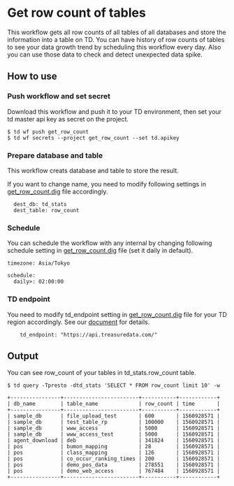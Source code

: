 # Get row count of tables
This workflow gets all row counts of all tables of all databases and store the information into a table on TD. You can have history of row counts of tables to see your data growth trend by scheduling this workflow every day. Also you can use those data to check and detect unexpected data spike.

## How to use
### Push workflow and set secret
Download this workflow and push it to your TD environment, then set your td master api key as secret on the project.
```
$ td wf push get_row_count
$ td wf secrets --project get_row_count --set td.apikey
```

### Prepare database and table
This workflow creats database and table to store the result.

If you want to change name, you need to modify following settings in [get_row_count.dig](get_row_count.dig) file accordingly.
```
  dest_db: td_stats
  dest_table: row_count
```

### Schedule
You can schedule the workflow with any internal by changing following schedule setting in [get_row_count.dig](get_row_count.dig) file (set it daily in default).
```
timezone: Asia/Tokyo

schedule:
  daily>: 02:00:00
```

### TD endpoint
You need to modify td_endpoint setting in [get_row_count.dig](get_row_count.dig) file for your TD region accordingly. See our [document](https://support.treasuredata.com/hc/en-us/articles/360001474288-Sites-and-Endpoints#Endpoints) for details.
```
    td_endpoint: "https://api.treasuredata.com/"
```

## Output
You can see row_count of your tables in td_stats.row_count table.
```
$ td query -Tpresto -dtd_stats 'SELECT * FROM row_count limit 10' -w

+----------------+------------------------+-----------+------------+
| db_name        | table_name             | row_count | time       |
+----------------+------------------------+-----------+------------+
| sample_db      | file_upload_test       | 600       | 1560928571 |
| sample_db      | test_table_rp          | 100000    | 1560928571 |
| sample_db      | www_access             | 5000      | 1560928571 |
| sample_db      | www_access_test        | 5000      | 1560928571 |
| agent_download | deb                    | 341824    | 1560928571 |
| pos            | bumon_mapping          | 28        | 1560928571 |
| pos            | class_mapping          | 126       | 1560928571 |
| pos            | co_occur_ranking_times | 200       | 1560928571 |
| pos            | demo_pos_data          | 278551    | 1560928571 |
| pos            | demo_web_access        | 767484    | 1560928571 |
+----------------+------------------------+-----------+------------+
```
